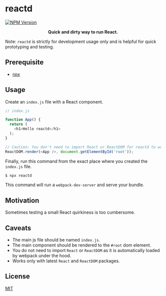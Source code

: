 # reactd

[![NPM Version](https://img.shields.io/npm/v/reactd.svg?style=flat-square)](https://www.npmjs.com/package/reactd)

<div align="center">
<b>Quick and dirty way to run React.</b>
</div>

Note: `reactd` is strictly for development usage only and is helpful for quick prototyping and testing.

## Prerequisite

* [npx](https://github.com/npm/npx)

## Usage

Create an `index.js` file with a React component.

```js
// index.js

function App() {
  return (
    <h1>Hello reactd</h1>
  );
}

// Caution: You don't need to import React or ReactDOM for reactd to work.
ReactDOM.render(<App />, document.getElementById('root'));
```

Finally, run this command from the exact place where you created the `index.js` file.

```bash
$ npx reactd
```

This command will run a `webpack-dev-server` and serve your bundle.

## Motivation

Sometimes testing a small React quirkiness is too cumbersome.

## Caveats

* The main js file should be named `index.js`.
* The main component should be rendered to the `#root` dom element.
* You do not need to import `React` or `ReactDOM` as it is automatically loaded by webpack under the hood.
* Works only with latest `React` and `ReactDOM` packages.

## License

[MIT](LICENSE)
